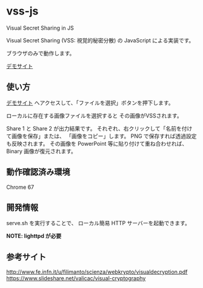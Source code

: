 # vss-js
Visual Secret Sharing in JS

Visual Secret Sharing (VSS: 視覚的秘密分散) の
JavaScript による実装です。

ブラウザのみで動作します。

[デモサイト](https://y-ishida.github.io/vss-js/index.html)


## 使い方

[デモサイト](https://y-ishida.github.io/vss-js/index.html)
へアクセスして、「ファイルを選択」ボタンを押下します。

ローカルに存在する画像ファイルを選択すると
その画像がVSSされます。

Share 1 と Share 2 が出力結果です。
それぞれ、右クリックして「名前を付けて画像を保存」または、
「画像をコピー」します。
PNG で保存すれば透過設定も反映されます。
その画像を PowerPoint 等に貼り付けて重ね合わせれば、
Binary 画像が復元されます。


## 動作確認済み環境

Chrome 67


## 開発情報

serve.sh を実行することで、
ローカル簡易 HTTP サーバーを起動できます。

**NOTE: lighttpd が必要**


## 参考サイト

http://www.fe.infn.it/u/filimanto/scienza/webkrypto/visualdecryption.pdf
https://www.slideshare.net/valicac/visual-cryptography


